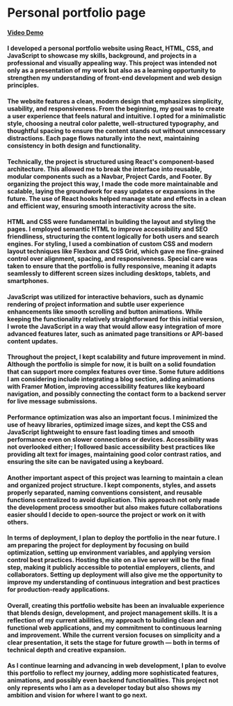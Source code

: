 # Personal portfolio page

#### [Video Demo](https://youtu.be/LhPHbzLwI54)

#### I developed a personal portfolio website using React, HTML, CSS, and JavaScript to showcase my skills, background, and projects in a professional and visually appealing way. This project was intended not only as a presentation of my work but also as a learning opportunity to strengthen my understanding of front-end development and web design principles.

#### The website features a clean, modern design that emphasizes simplicity, usability, and responsiveness. From the beginning, my goal was to create a user experience that feels natural and intuitive. I opted for a minimalistic style, choosing a neutral color palette, well-structured typography, and thoughtful spacing to ensure the content stands out without unnecessary distractions. Each page flows naturally into the next, maintaining consistency in both design and functionality.

#### Technically, the project is structured using React's component-based architecture. This allowed me to break the interface into reusable, modular components such as a Navbar, Project Cards, and Footer. By organizing the project this way, I made the code more maintainable and scalable, laying the groundwork for easy updates or expansions in the future. The use of React hooks helped manage state and effects in a clean and efficient way, ensuring smooth interactivity across the site.

#### HTML and CSS were fundamental in building the layout and styling the pages. I employed semantic HTML to improve accessibility and SEO friendliness, structuring the content logically for both users and search engines. For styling, I used a combination of custom CSS and modern layout techniques like Flexbox and CSS Grid, which gave me fine-grained control over alignment, spacing, and responsiveness. Special care was taken to ensure that the portfolio is fully responsive, meaning it adapts seamlessly to different screen sizes including desktops, tablets, and smartphones.

#### JavaScript was utilized for interactive behaviors, such as dynamic rendering of project information and subtle user experience enhancements like smooth scrolling and button animations. While keeping the functionality relatively straightforward for this initial version, I wrote the JavaScript in a way that would allow easy integration of more advanced features later, such as animated page transitions or API-based content updates.

#### Throughout the project, I kept scalability and future improvement in mind. Although the portfolio is simple for now, it is built on a solid foundation that can support more complex features over time. Some future additions I am considering include integrating a blog section, adding animations with Framer Motion, improving accessibility features like keyboard navigation, and possibly connecting the contact form to a backend server for live message submissions.

#### Performance optimization was also an important focus. I minimized the use of heavy libraries, optimized image sizes, and kept the CSS and JavaScript lightweight to ensure fast loading times and smooth performance even on slower connections or devices. Accessibility was not overlooked either; I followed basic accessibility best practices like providing alt text for images, maintaining good color contrast ratios, and ensuring the site can be navigated using a keyboard.

#### Another important aspect of this project was learning to maintain a clean and organized project structure. I kept components, styles, and assets properly separated, naming conventions consistent, and reusable functions centralized to avoid duplication. This approach not only made the development process smoother but also makes future collaborations easier should I decide to open-source the project or work on it with others.

#### In terms of deployment, I plan to deploy the portfolio in the near future. I am preparing the project for deployment by focusing on build optimization, setting up environment variables, and applying version control best practices. Hosting the site on a live server will be the final step, making it publicly accessible to potential employers, clients, and collaborators. Setting up deployment will also give me the opportunity to improve my understanding of continuous integration and best practices for production-ready applications.

#### Overall, creating this portfolio website has been an invaluable experience that blends design, development, and project management skills. It is a reflection of my current abilities, my approach to building clean and functional web applications, and my commitment to continuous learning and improvement. While the current version focuses on simplicity and a clear presentation, it sets the stage for future growth — both in terms of technical depth and creative expansion.

#### As I continue learning and advancing in web development, I plan to evolve this portfolio to reflect my journey, adding more sophisticated features, animations, and possibly even backend functionalities. This project not only represents who I am as a developer today but also shows my ambition and vision for where I want to go next.
